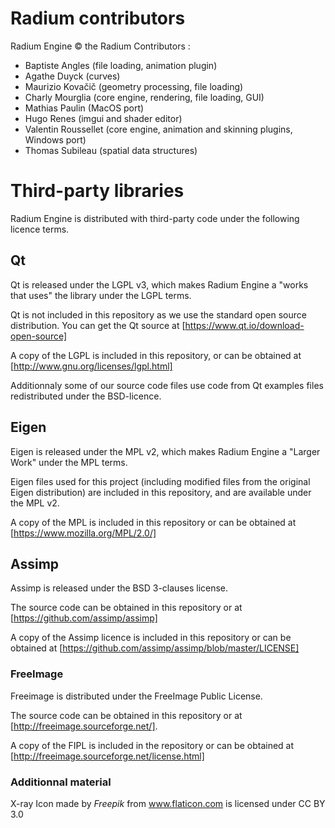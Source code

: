 # Radium contributors

Radium Engine © the Radium Contributors :

* Baptiste Angles (file loading, animation plugin)
* Agathe Duyck (curves)
* Maurizio Kovačič (geometry processing, file loading)
* Charly Mourglia (core engine, rendering, file loading, GUI)
* Mathias Paulin (MacOS port)
* Hugo Renes (imgui and shader editor)
* Valentin Roussellet (core engine, animation and skinning plugins, Windows port)
* Thomas Subileau (spatial data structures)

# Third-party libraries

Radium Engine is distributed with third-party code under the following
licence terms.

## Qt


Qt is released under the LGPL v3, which makes Radium Engine a "works that
uses" the library under the LGPL terms.

Qt is not included in this repository as we use the standard open source distribution.
You can get the Qt source at [https://www.qt.io/download-open-source]

A copy of the LGPL is included in this repository, or can be obtained at
[http://www.gnu.org/licenses/lgpl.html]

Additionnaly some of our source code files use code from Qt examples files
redistributed under the BSD-licence.

## Eigen

Eigen is released under the MPL v2, which makes Radium Engine a
"Larger Work" under the MPL terms.

Eigen files used for this project (including modified files from
the original Eigen distribution) are included in this repository,
and are available under the MPL v2.

A copy of the MPL is included in this repository or can be obtained at
[https://www.mozilla.org/MPL/2.0/]

## Assimp

Assimp is released under the BSD 3-clauses license.

The source code can be obtained in this repository or at [https://github.com/assimp/assimp]

A copy of the Assimp licence is included in this repository or can
be obtained at [https://github.com/assimp/assimp/blob/master/LICENSE]

### FreeImage

Freeimage is distributed under the FreeImage Public License.

The source code can be obtained in this repository or at [http://freeimage.sourceforge.net/].

A copy of the FIPL is included in the repository or can be obtained at [http://freeimage.sourceforge.net/license.html]


### Additionnal material
X-ray Icon
made by *Freepik* from www.flaticon.com is licensed under CC BY 3.0
